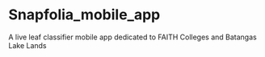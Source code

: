 # Snapfolia_mobile_app
A live leaf classifier mobile app dedicated to FAITH Colleges and Batangas Lake Lands
